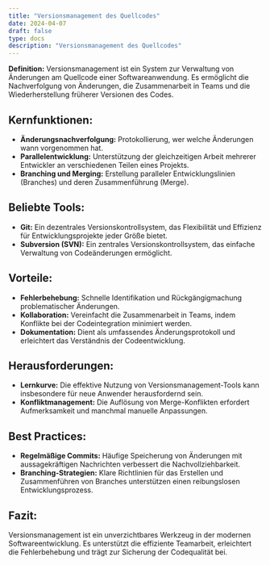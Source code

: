 ```yaml
---
title: "Versionsmanagement des Quellcodes"
date: 2024-04-07
draft: false
type: docs
description: "Versionsmanagement des Quellcodes"
---
```


**Definition:** Versionsmanagement ist ein System zur Verwaltung von Änderungen am Quellcode einer Softwareanwendung. Es ermöglicht die Nachverfolgung von Änderungen, die Zusammenarbeit in Teams und die Wiederherstellung früherer Versionen des Codes.

## Kernfunktionen:

- **Änderungsnachverfolgung:** Protokollierung, wer welche Änderungen wann vorgenommen hat.
- **Parallelentwicklung:** Unterstützung der gleichzeitigen Arbeit mehrerer Entwickler an verschiedenen Teilen eines Projekts.
- **Branching und Merging:** Erstellung paralleler Entwicklungslinien (Branches) und deren Zusammenführung (Merge).

## Beliebte Tools:

- **Git:** Ein dezentrales Versionskontrollsystem, das Flexibilität und Effizienz für Entwicklungsprojekte jeder Größe bietet.
- **Subversion (SVN):** Ein zentrales Versionskontrollsystem, das einfache Verwaltung von Codeänderungen ermöglicht.

## Vorteile:

- **Fehlerbehebung:** Schnelle Identifikation und Rückgängigmachung problematischer Änderungen.
- **Kollaboration:** Vereinfacht die Zusammenarbeit in Teams, indem Konflikte bei der Codeintegration minimiert werden.
- **Dokumentation:** Dient als umfassendes Änderungsprotokoll und erleichtert das Verständnis der Codeentwicklung.

## Herausforderungen:

- **Lernkurve:** Die effektive Nutzung von Versionsmanagement-Tools kann insbesondere für neue Anwender herausfordernd sein.
- **Konfliktmanagement:** Die Auflösung von Merge-Konflikten erfordert Aufmerksamkeit und manchmal manuelle Anpassungen.

## Best Practices:

- **Regelmäßige Commits:** Häufige Speicherung von Änderungen mit aussagekräftigen Nachrichten verbessert die Nachvollziehbarkeit.
- **Branching-Strategien:** Klare Richtlinien für das Erstellen und Zusammenführen von Branches unterstützen einen reibungslosen Entwicklungsprozess.

## Fazit:

Versionsmanagement ist ein unverzichtbares Werkzeug in der modernen Softwareentwicklung. Es unterstützt die effiziente Teamarbeit, erleichtert die Fehlerbehebung und trägt zur Sicherung der Codequalität bei.
